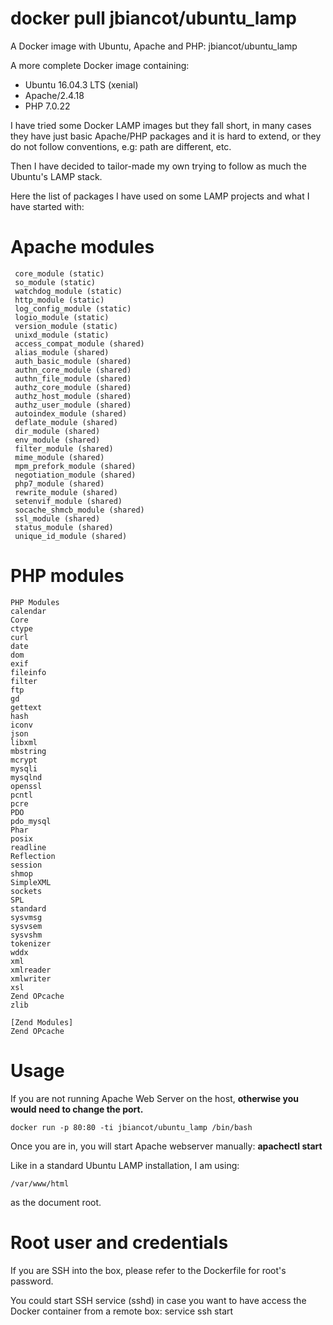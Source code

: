 # docker pull jbiancot/ubuntu_lamp
A Docker image with Ubuntu, Apache and PHP: jbiancot/ubuntu_lamp

A more complete Docker image containing:

* Ubuntu 16.04.3 LTS (xenial)
* Apache/2.4.18
* PHP 7.0.22

I have tried some Docker LAMP images but they fall short, in many cases they have just basic Apache/PHP packages and it is hard to extend, or they do not follow conventions, e.g: path are different, etc.

Then I have decided to tailor-made my own trying to follow as much the Ubuntu's LAMP stack.

Here the list of packages I have used on some LAMP projects and what I have started with:

# Apache modules
```
 core_module (static)
 so_module (static)
 watchdog_module (static)
 http_module (static)
 log_config_module (static)
 logio_module (static)
 version_module (static)
 unixd_module (static)
 access_compat_module (shared)
 alias_module (shared)
 auth_basic_module (shared)
 authn_core_module (shared)
 authn_file_module (shared)
 authz_core_module (shared)
 authz_host_module (shared)
 authz_user_module (shared)
 autoindex_module (shared)
 deflate_module (shared)
 dir_module (shared)
 env_module (shared)
 filter_module (shared)
 mime_module (shared)
 mpm_prefork_module (shared)
 negotiation_module (shared)
 php7_module (shared)
 rewrite_module (shared)
 setenvif_module (shared)
 socache_shmcb_module (shared)
 ssl_module (shared)
 status_module (shared)
 unique_id_module (shared)
```

# PHP modules
```
PHP Modules
calendar
Core
ctype
curl
date
dom
exif
fileinfo
filter
ftp
gd
gettext
hash
iconv
json
libxml
mbstring
mcrypt
mysqli
mysqlnd
openssl
pcntl
pcre
PDO
pdo_mysql
Phar
posix
readline
Reflection
session
shmop
SimpleXML
sockets
SPL
standard
sysvmsg
sysvsem
sysvshm
tokenizer
wddx
xml
xmlreader
xmlwriter
xsl
Zend OPcache
zlib

[Zend Modules]
Zend OPcache
```

# Usage

If you are not running Apache Web Server on the host, **otherwise you would need to change the port.**
```
docker run -p 80:80 -ti jbiancot/ubuntu_lamp /bin/bash
```
Once you are in, you will start Apache webserver manually: **apachectl start**

Like in a standard Ubuntu LAMP installation, I am using:

`/var/www/html`

as the document root.

# Root user and credentials

If you are SSH into the box, please refer to the Dockerfile for root's password.

You could start SSH service (sshd) in case you want to have access the Docker container from a remote box:  service ssh start
